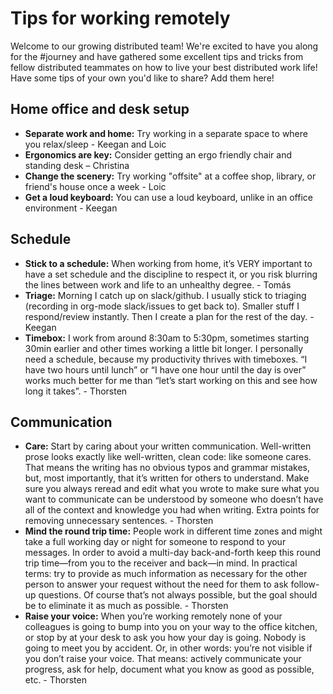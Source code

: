 # Tips for working remotely

Welcome to our growing distributed team! We're excited to have you along for the #journey and have gathered some excellent tips and tricks from fellow distributed teammates on how to live your best distributed work life! Have some tips of your own you'd like to share? Add them here!

## Home office and desk setup

- **Separate work and home:** Try working in a separate space to where you relax/sleep - Keegan and Loic
- **Ergonomics are key:** Consider getting an ergo friendly chair and standing desk – Christina
- **Change the scenery:** Try working "offsite" at a coffee shop, library, or friend's house once a week - Loic
- **Get a loud keyboard:** You can use a loud keyboard, unlike in an office environment - Keegan

## Schedule

- **Stick to a schedule:** When working from home, it’s VERY important to have a set schedule and the discipline to respect it, or you risk blurring the lines between work and life to an unhealthy degree. - Tomás
- **Triage:** Morning I catch up on slack/github. I usually stick to triaging (recording in org-mode slack/issues to get back to). Smaller stuff I respond/review instantly. Then I create a plan for the rest of the day. - Keegan
- **Timebox:** I work from around 8:30am to 5:30pm, sometimes starting 30min earlier and other times working a little bit longer. I personally need a schedule, because my productivity thrives with timeboxes. “I have two hours until lunch” or “I have one hour until the day is over” works much better for me than “let’s start working on this and see how long it takes”. - Thorsten

## Communication

- **Care:** Start by caring about your written communication. Well-written prose looks exactly like well-written, clean code: like someone cares. That means the writing has no obvious typos and grammar mistakes, but, most importantly, that it’s written for others to understand. Make sure you always reread and edit what you wrote to make sure what you want to communicate can be understood by someone who doesn’t have all of the context and knowledge you had when writing. Extra points for removing unnecessary sentences. - Thorsten
- **Mind the round trip time:** People work in different time zones and might take a full working day or night for someone to respond to your messages. In order to avoid a multi-day back-and-forth keep this round trip time—from you to the receiver and back—in mind. In practical terms: try to provide as much information as necessary for the other person to answer your request without the need for them to ask follow-up questions. Of course that’s not always possible, but the goal should be to eliminate it as much as possible. - Thorsten
- **Raise your voice:** When you’re working remotely none of your colleagues is going to bump into you on your way to the office kitchen, or stop by at your desk to ask you how your day is going. Nobody is going to meet you by accident. Or, in other words: you’re not visible if you don’t raise your voice. That means: actively communicate your progress, ask for help, document what you know as good as possible, etc. - Thorsten

